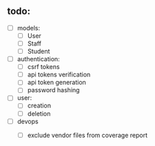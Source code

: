 
## todo:

* [ ] models:
  * [ ] User
  * [ ] Staff
  * [ ] Student
* [ ] authentication:
  * [ ] csrf tokens
  * [ ] api tokens verification
  * [ ] api token generation
  * [ ] password hashing
* [ ] user:
  * [ ] creation
  * [ ] deletion
* [ ] devops
  * [ ] exclude vendor files from coverage report

